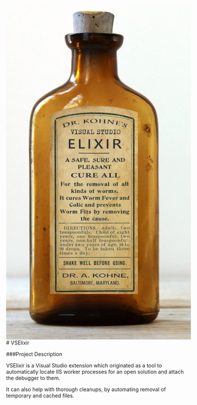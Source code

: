 <img align="left" src="https://github.com/andy-kohne/VSElixir/blob/master/VSElixir.png" />
# VSElixir

###Project Description  

VSElixir is a Visual Studio extension which originated as a tool to automatically locate IIS worker processes for an open solution and attach the debugger to them.
  
It can also help with thorough cleanups, by automating removal of temporary and cached files.
